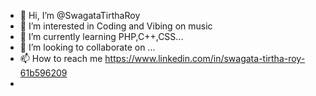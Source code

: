 - 👋 Hi, I’m @SwagataTirthaRoy
- 👀 I’m interested in Coding and Vibing on music
- 🌱 I’m currently learning PHP,C++,CSS...
- 💞️ I’m looking to collaborate on ...
- 📫 How to reach me https://www.linkedin.com/in/swagata-tirtha-roy-61b596209
- 
<!---
SwagataTirthaRoy/SwagataTirthaRoy is a ✨ special ✨ repository because its `README.md` (this file) appears on your GitHub profile.
You can click the Preview link to take a look at your changes.
--->
